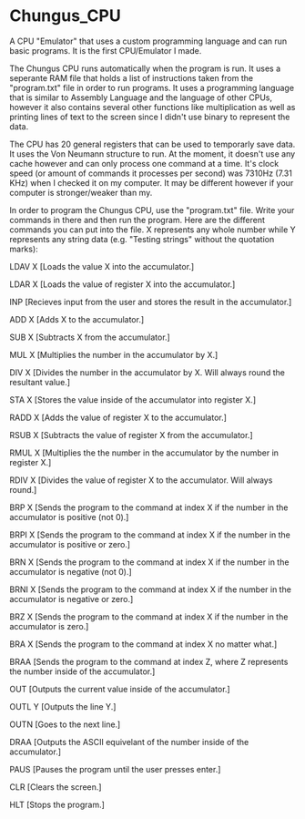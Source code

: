 # Chungus_CPU
A CPU "Emulator" that uses a custom programming language and can run basic programs. It is the first CPU/Emulator I made.

The Chungus CPU runs automatically when the program is run. It uses a seperante RAM file that holds a list of instructions taken from the "program.txt" file in order to run programs. It uses a programming language that is similar to Assembly Language and the language of other CPUs, however it also contains several other functions like multiplication as well as printing lines of text to the screen since I didn't use binary to represent the data.

The CPU has 20 general registers that can be used to temporarly save data. It uses the Von Neumann structure to run. At the moment, it doesn't use any cache however and can only process one command at a time. It's clock speed (or amount of commands it processes per second) was 7310Hz (7.31 KHz) when I checked it on my computer. It may be different however if your computer is stronger/weaker than my.

In order to program the Chungus CPU, use the "program.txt" file. Write your commands in there and then run the program. Here are the different commands you can put into the file. X represents any whole number while Y represents any string data (e.g. "Testing strings" without the quotation marks):

LDAV X [Loads the value X into the accumulator.]

LDAR X [Loads the value of register X into the accumulator.]

INP [Recieves input from the user and stores the result in the accumulator.]

ADD X [Adds X to the accumulator.]

SUB X [Subtracts X from the accumulator.]

MUL X [Multiplies the number in the accumulator by X.]

DIV X [Divides the number in the accumulator by X. Will always round the resultant value.]

STA X [Stores the value inside of the accumulator into register X.]

RADD X [Adds the value of register X to the accumulator.]

RSUB X [Subtracts the value of register X from the accumulator.]

RMUL X [Multiplies the the number in the accumulator by the number in register X.]

RDIV X [Divides the value of register X to the accumulator. Will always round.]

BRP X [Sends the program to the command at index X if the number in the accumulator is positive (not 0).]

BRPI X [Sends the program to the command at index X if the number in the accumulator is positive or zero.]

BRN X [Sends the program to the command at index X if the number in the accumulator is negative (not 0).]

BRNI X [Sends the program to the command at index X if the number in the accumulator is negative or zero.]

BRZ X [Sends the program to the command at index X if the number in the accumulator is zero.]

BRA X [Sends the program to the command at index X no matter what.]

BRAA [Sends the program to the command at index Z, where Z represents the number inside of the accumulator.]

OUT [Outputs the current value inside of the accumulator.]

OUTL Y [Outputs the line Y.]

OUTN [Goes to the next line.]

DRAA [Outputs the ASCII equivelant of the number inside of the accumulator.]

PAUS [Pauses the program until the user presses enter.]

CLR [Clears the screen.]

HLT [Stops the program.]
